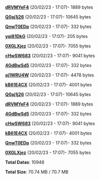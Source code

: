 [**dRVMYeF4**](/data/dRVMYeF4.txt) (20/02/23 - 17:07)- 1889 bytes

[**Q0aj1j26**](/data/Q0aj1j26.txt) (20/02/23 - 17:07)- 10645 bytes

[**QnwT0EDp**](/data/QnwT0EDp.txt) (20/02/23 - 17:07)- 332 bytes

[**yqi81DkG**](/data/yqi81DkG.txt) (20/02/23 - 17:07)- 205 bytes

[**0XGLXjez**](/data/0XGLXjez.txt) (20/02/23 - 17:07)- 7055 bytes

[**cHwSW683**](/data/cHwSW683.txt) (20/02/23 - 17:07)- 9041 bytes

[**4GdBwSd5**](/data/4GdBwSd5.txt) (20/02/23 - 17:07)- 332 bytes

[**aj1WRU4W**](/data/aj1WRU4W.txt) (20/02/23 - 17:07)- 4478 bytes

[**kB61E4CX**](/data/kB61E4CX.txt) (20/02/23 - 17:07)- 4001 bytes

[**Q0aj1j26**](/data/Q0aj1j26.txt) (20/02/23 - 17:07)- 10645 bytes

[**dRVMYeF4**](/data/dRVMYeF4.txt) (20/02/23 - 17:07)- 1889 bytes

[**4GdBwSd5**](/data/4GdBwSd5.txt) (20/02/23 - 17:07)- 332 bytes

[**cHwSW683**](/data/cHwSW683.txt) (20/02/23 - 17:07)- 9041 bytes

[**kB61E4CX**](/data/kB61E4CX.txt) (20/02/23 - 17:07)- 4001 bytes

[**QnwT0EDp**](/data/QnwT0EDp.txt) (20/02/23 - 17:07)- 332 bytes

[**0XGLXjez**](/data/0XGLXjez.txt) (20/02/23 - 17:07)- 7055 bytes

**Total Datas**: 10946

**Total Size**: 70.74 MB / 70.7 MB